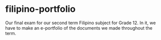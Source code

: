 # filipino-portfolio
Our final exam for our second term Filipino subject for Grade 12. In it, we have to make an e-portfolio of the documents we made throughout the term.
